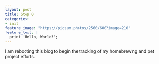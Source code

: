 ```yaml
---
layout: post
title: Step 0
categories:
- init
feature_image: "https://picsum.photos/2560/600?image=210"
feature_text: |
  print 'Hello, World!';
---
```


I am rebooting this blog to begin the tracking of my homebrewing and pet project efforts.


